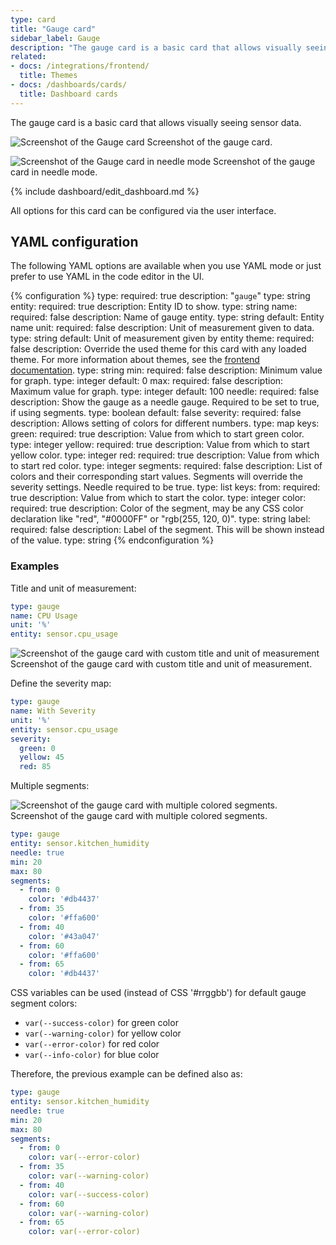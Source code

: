 ```yaml
---
type: card
title: "Gauge card"
sidebar_label: Gauge
description: "The gauge card is a basic card that allows visually seeing sensor data."
related:
- docs: /integrations/frontend/
  title: Themes
- docs: /dashboards/cards/
  title: Dashboard cards
---
```


The gauge card is a basic card that allows visually seeing sensor data.

<p class='img'>
<img src='/images/dashboards/gauge_card.gif' alt='Screenshot of the Gauge card'>
Screenshot of the gauge card.
</p>

<p class='img'>
<img src='/images/dashboards/gauge_needle_card.png' alt='Screenshot of the Gauge card in needle mode'>
Screenshot of the gauge card in needle mode.
</p>

{% include dashboard/edit_dashboard.md %}

All options for this card can be configured via the user interface.

## YAML configuration

The following YAML options are available when you use YAML mode or just prefer to use YAML in the code editor in the UI.

{% configuration %}
type:
  required: true
  description: "`gauge`"
  type: string
entity:
  required: true
  description: Entity ID to show.
  type: string
name:
  required: false
  description: Name of gauge entity.
  type: string
  default: Entity name
unit:
  required: false
  description: Unit of measurement given to data.
  type: string
  default: Unit of measurement given by entity
theme:
  required: false
  description: Override the used theme for this card with any loaded theme. For more information about themes, see the [frontend documentation](/integrations/frontend/).
  type: string
min:
  required: false
  description: Minimum value for graph.
  type: integer
  default: 0
max:
  required: false
  description: Maximum value for graph.
  type: integer
  default: 100
needle:
  required: false
  description: Show the gauge as a needle gauge. Required to be set to true, if using segments.
  type: boolean
  default: false
severity:
  required: false
  description: Allows setting of colors for different numbers.
  type: map
  keys:
    green:
      required: true
      description: Value from which to start green color.
      type: integer
    yellow:
      required: true
      description: Value from which to start yellow color.
      type: integer
    red:
      required: true
      description: Value from which to start red color.
      type: integer
segments:
  required: false
  description: List of colors and their corresponding start values. Segments will override the severity settings. Needle required to be true.
  type: list
  keys:
    from:
      required: true
      description: Value from which to start the color.
      type: integer
    color:
      required: true
      description: Color of the segment, may be any CSS color declaration like "red", "#0000FF" or "rgb(255, 120, 0)".
      type: string
    label:
      required: false
      description: Label of the segment. This will be shown instead of the value.
      type: string
{% endconfiguration %}

### Examples

Title and unit of measurement:

```yaml
type: gauge
name: CPU Usage
unit: '%'
entity: sensor.cpu_usage
```

<p class='img'>
<img src='/images/dashboards/gauge_card.gif' alt='Screenshot of the gauge card with custom title and unit of measurement'>
Screenshot of the gauge card with custom title and unit of measurement.
</p>

Define the severity map:

```yaml
type: gauge
name: With Severity
unit: '%'
entity: sensor.cpu_usage
severity:
  green: 0
  yellow: 45
  red: 85
```

Multiple segments:

<p class='img'>
<img src='/images/dashboards/gauge_segments.png' alt='Screenshot of the gauge card with multiple colored segments.'>
Screenshot of the gauge card with multiple colored segments.
</p>

```yaml
type: gauge
entity: sensor.kitchen_humidity
needle: true
min: 20
max: 80
segments:
  - from: 0
    color: '#db4437'
  - from: 35
    color: '#ffa600'
  - from: 40
    color: '#43a047'
  - from: 60
    color: '#ffa600'
  - from: 65
    color: '#db4437'
```

CSS variables can be used (instead of CSS '#rrggbb') for default gauge segment colors:

- `var(--success-color)` for green color
- `var(--warning-color)` for yellow color
- `var(--error-color)` for red color
- `var(--info-color)` for blue color

Therefore, the previous example can be defined also as:

```yaml
type: gauge
entity: sensor.kitchen_humidity
needle: true
min: 20
max: 80
segments:
  - from: 0
    color: var(--error-color)
  - from: 35
    color: var(--warning-color)
  - from: 40
    color: var(--success-color)
  - from: 60
    color: var(--warning-color)
  - from: 65
    color: var(--error-color)
```
